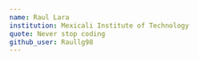 ```yaml
---
name: Raul Lara
institution: Mexicali Institute of Technology
quote: Never stop coding
github_user: Raullg98
---
```

